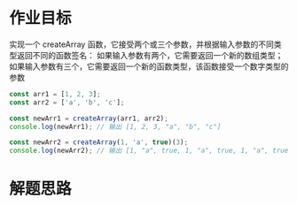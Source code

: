 # 作业目标

实现一个 createArray 函数，它接受两个或三个参数，并根据输入参数的不同类型返回不同的函数签名：
如果输入参数有两个，它需要返回一个新的数组类型；
如果输入参数有三个，它需要返回一个新的函数类型，该函数接受一个数字类型的参数

```ts
const arr1 = [1, 2, 3];
const arr2 = ['a', 'b', 'c'];

const newArr1 = createArray(arr1, arr2);
console.log(newArr1); // 输出 [1, 2, 3, "a", "b", "c"]

const newArr2 = createArray(1, 'a', true)(3);
console.log(newArr2); // 输出 [1, "a", true, 1, "a", true, 1, "a", true]
```

# 解题思路

